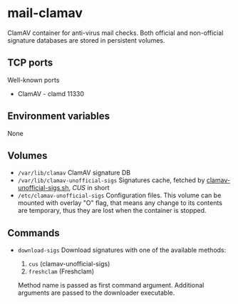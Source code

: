# mail-clamav

ClamAV container for anti-virus mail checks. Both official and
non-official signature databases are stored in persistent volumes.

## TCP ports

Well-known ports

- ClamAV - clamd 11330

## Environment variables

None

## Volumes

- `/var/lib/clamav` ClamAV signature DB
- `/var/lib/clamav-unofficial-sigs` Signatures cache, fetched by
  [clamav-unofficial-sigs.sh](https://github.com/extremeshok/clamav-unofficial-sigs),
  _CUS_ in short
- `/etc/clamav-unofficial-sigs` Configuration files. This volume can be
  mounted with overlay "O" flag, that means any change to its contents are
  temporary, thus they are lost when the container is stopped.

## Commands

- `download-sigs` Download signatures with one of the available methods:
     1. `cus` (clamav-unofficial-sigs)
     2. `freshclam` (Freshclam)

  Method name is passed as first command argument. Additional arguments are passed to the downloader executable.
